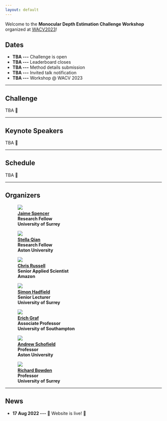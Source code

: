 ```yaml
---
layout: default
---
```


Welcome to the **Monocular Depth Estimation Challenge Workshop** organized at [WACV2023](https://wacv2023.thecvf.com)!

## Dates
- **TBA ---** Challenge is open
- **TBA ---** Leaderboard closes
- **TBA ---** Method details submission
- **TBA ---** Invited talk notification
- **TBA ---** Workshop @ WACV 2023

---

## Challenge
TBA :calendar:

---

## Keynote Speakers
TBA :calendar:

---

## Schedule
TBA :calendar:

---

## Organizers

<figure>
    <a href="https://www.surrey.ac.uk/people/jaime-spencer-martin"> 
    <img class="author" src="assets/imgs/jaime_spencer.jpg"/></a>
    <b><br><a href="https://www.surrey.ac.uk/people/jaime-spencer-martin">Jaime Spencer</a>
    <br>Research Fellow <br>University of Surrey</b>
</figure>

<figure> 
    <a href="https://research.aston.ac.uk/en/persons/stella-qian"> 
    <img class="author" src="assets/imgs/stella_qian.webp"/></a>
    <b><br><a href="https://research.aston.ac.uk/en/persons/stella-qianste">Stella Qian</a>
    <br>Research Fellow <br>Aston University</b>
</figure>

<figure> 
    <a href="https://www.amazon.science/author/chris-russell?0000016e-4318-de2e-a76e-cfdfa9700000-page=2"> 
    <img class="author" src="assets/imgs/chris_russell.jpeg"/></a>
    <b><br><a href="https://www.amazon.science/author/chris-russell?0000016e-4318-de2e-a76e-cfdfa9700000-page=2">Chris Russell</a>
    <br>Senior Applied Scientist <br>Amazon</b>
</figure>

<figure> 
    <a href="http://personal.ee.surrey.ac.uk/Personal/S.Hadfield/biography.html"> 
    <img class="author" src="assets/imgs/simon_hadfield.webp"/></a>
    <b><br><a href="http://personal.ee.surrey.ac.uk/Personal/S.Hadfield/biography.html">Simon Hadfield</a>
    <br>Senior Lecturer <br>University of Surrey</b>
</figure>

<figure> 
    <a href="https://www.southampton.ac.uk/people/5wzxpy/doctor-erich-graf"> 
    <img class="author" src="assets/imgs/erich_graf.jpeg"/></a>
    <b><br><a href="https://www.southampton.ac.uk/people/5wzxpy/doctor-erich-graf">Erich Graf</a>
    <br>Associate Professor <br>University of Southampton</b>
</figure>

<figure> 
    <a href="https://research.aston.ac.uk/en/persons/andrew-schofield"> 
    <img class="author" src="assets/imgs/andrew_schofield.webp"/></a>
    <b><br><a href="https://research.aston.ac.uk/en/persons/andrew-schofield">Andrew Schofield</a>
    <br>Professor <br>Aston University</b>
</figure>

<figure class="figblock"> 
    <a href="http://personal.ee.surrey.ac.uk/Personal/R.Bowden/"> 
    <img class="author" src="assets/imgs/richard_bowden.webp"/></a>
    <b><br><a href="http://personal.ee.surrey.ac.uk/Personal/R.Bowden/">Richard Bowden</a>
    <br>Professor <br>University of Surrey</b>
</figure>

---

## News
- **17 Aug 2022 ---** :tada: Website is live! :tada:
